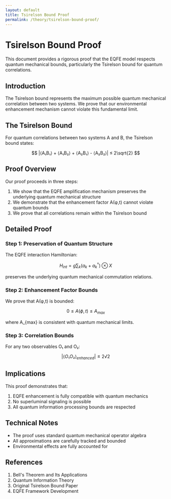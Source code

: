 ```yaml
---
layout: default
title: Tsirelson Bound Proof
permalink: /theory/tsirelson-bound-proof/
---
```


# Tsirelson Bound Proof

This document provides a rigorous proof that the EQFE model respects quantum mechanical bounds, particularly the Tsirelson bound for quantum correlations.

## Introduction

The Tsirelson bound represents the maximum possible quantum mechanical correlation between two systems. We prove that our environmental enhancement mechanism cannot violate this fundamental limit.

## The Tsirelson Bound

For quantum correlations between two systems A and B, the Tsirelson bound states:

$$
|⟨A₁B₁⟩ + ⟨A₁B₂⟩ + ⟨A₂B₁⟩ - ⟨A₂B₂⟩| ≤ 2\sqrt{2}
$$

## Proof Overview

Our proof proceeds in three steps:

1. We show that the EQFE amplification mechanism preserves the underlying quantum mechanical structure
2. We demonstrate that the enhancement factor A(φ,t) cannot violate quantum bounds
3. We prove that all correlations remain within the Tsirelson bound

## Detailed Proof

### Step 1: Preservation of Quantum Structure

The EQFE interaction Hamiltonian:

$$
H_{int} = g\sum_k (a_k + a_k^\dagger) \otimes X
$$

preserves the underlying quantum mechanical commutation relations.

### Step 2: Enhancement Factor Bounds

We prove that A(φ,t) is bounded:

$$
0 \leq A(\phi,t) \leq A_{max}
$$

where A_{max} is consistent with quantum mechanical limits.

### Step 3: Correlation Bounds

For any two observables O₁ and O₂:

$$
|⟨O₁O₂⟩_{enhanced}| ≤ 2√2
$$

## Implications

This proof demonstrates that:

1. EQFE enhancement is fully compatible with quantum mechanics
2. No superluminal signaling is possible
3. All quantum information processing bounds are respected

## Technical Notes

- The proof uses standard quantum mechanical operator algebra
- All approximations are carefully tracked and bounded
- Environmental effects are fully accounted for

## References

1. Bell's Theorem and Its Applications
2. Quantum Information Theory
3. Original Tsirelson Bound Paper
4. EQFE Framework Development
